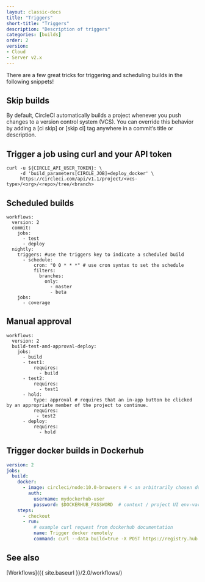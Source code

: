 ```yaml
---
layout: classic-docs
title: "Triggers"
short-title: "Triggers"
description: "Description of triggers"
categories: [builds]
order: 2
version:
- Cloud
- Server v2.x
---
```



There are a few great tricks for triggering and scheduling builds in the following snippets!

## Skip builds

By default, CircleCI automatically builds a project whenever you push changes to a version control system (VCS). You can override this behavior by adding a [ci skip] or [skip ci] tag anywhere in a commit’s title or description. 


## Trigger a job using curl and your API token

```
curl -u ${CIRCLE_API_USER_TOKEN}: \
     -d 'build_parameters[CIRCLE_JOB]=deploy_docker' \
     https://circleci.com/api/v1.1/project/<vcs-type>/<org>/<repo>/tree/<branch>
```

## Scheduled builds

```
workflows:
  version: 2
  commit:
    jobs:
      - test
      - deploy
  nightly:
    triggers: #use the triggers key to indicate a scheduled build
      - schedule:
          cron: "0 0 * * *" # use cron syntax to set the schedule
          filters:
            branches:
              only:
                - master
                - beta
    jobs:
      - coverage
```      

## Manual approval

```
workflows:
  version: 2
  build-test-and-approval-deploy:
    jobs:
      - build
      - test1:
          requires:
            - build
      - test2:
          requires:
            - test1
      - hold:
          type: approval # requires that an in-app button be clicked by an appropriate member of the project to continue.
          requires:
           - test2
      - deploy:
          requires:
            - hold
```

## Trigger docker builds in Dockerhub

```yaml
version: 2
jobs:
  build:
    docker:
      - image: circleci/node:10.0-browsers # < an arbitrarily chosen docker image.
        auth:
          username: mydockerhub-user
          password: $DOCKERHUB_PASSWORD  # context / project UI env-var reference
    steps:
      - checkout
      - run:
          # example curl request from dockerhub documentation
          name: Trigger docker remotely
          command: curl --data build=true -X POST https://registry.hub.docker.com/u/svendowideit/testhook/trigger/be579c82-7c0e-11e4-81c4-0242ac110020/
```

## See also

[Workflows]({{ site.baseurl }}/2.0/workflows/)
